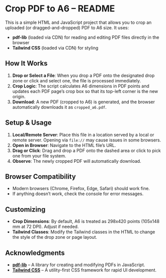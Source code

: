 # Crop PDF to A6 – README

This is a simple HTML and JavaScript project that allows you to crop an uploaded (or dragged-and-dropped) PDF to A6 size. It uses:

- **pdf-lib** (loaded via CDN) for reading and editing PDF files directly in the browser
- **Tailwind CSS** (loaded via CDN) for styling

## How It Works

1. **Drop or Select a File**: When you drop a PDF onto the designated drop zone or click and select one, the file is processed immediately.
2. **Crop Logic**: The script calculates A6 dimensions in PDF points and updates each PDF page’s crop box so that its top-left corner is the new origin.
3. **Download**: A new PDF (cropped to A6) is generated, and the browser automatically downloads it as `cropped_a6.pdf`.

## Setup & Usage

1. **Local/Remote Server**: Place this file in a location served by a local or remote server. Opening via `file://` may cause issues in some browsers.
2. **Open in Browser**: Navigate to the HTML file’s URL.
3. **Drag or Click**: Drag and drop a PDF onto the dashed area or click to pick one from your file system.
4. **Observe**: The newly cropped PDF will automatically download.

## Browser Compatibility

- Modern browsers (Chrome, Firefox, Edge, Safari) should work fine.
- If anything doesn’t work, check the console for error messages.

## Customizing

- **Crop Dimensions**: By default, A6 is treated as 298x420 points (105x148 mm at 72 DPI). Adjust if needed.
- **Tailwind Classes**: Modify the Tailwind classes in the HTML to change the style of the drop zone or page layout.

## Acknowledgments

- [**pdf-lib**](https://github.com/Hopding/pdf-lib) – A library for creating and modifying PDFs in JavaScript.
- [**Tailwind CSS**](https://tailwindcss.com/) – A utility-first CSS framework for rapid UI development.
